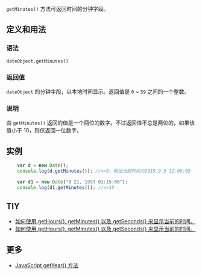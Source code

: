 `getMinutes()` 方法可返回时间的分钟字段。

## 定义和用法

### 语法

`dateObject.getMinutes()`

### 返回值

`dateObject` 的分钟字段，以本地时间显示。返回值是 `0` ~ `59` 之间的一个整数。

### 说明

由 `getMinutes()` 返回的值是一个两位的数字。不过返回值不总是两位的，如果该值小于 10，则仅返回一位数字。

## 实例

```javascript
    var d = new Date();
    console.log(d.getMinutes()); //=>9，假设当前时间为2015.9.5 12:09:05

    var d1 = new Date("8 21, 1999 01:15:00");
    console.log(d1.getMinutes()); //=>15
```

## TIY

*   [如何使用 getHours(), getMinutes() 以及 getSeconds() 来显示当前的时间。](http://www.w3school.com.cn/tiy/t.asp?f=jseg_datetime)
*   [如何使用 getHours(), getMinutes() 以及 getSeconds() 来显示当前的时间。](http://www.w3school.com.cn/tiy/t.asp?f=jseg_datetime2)

## 更多

*   [JavaScript getYear() 方法](http://www.w3school.com.cn/jsref/jsref_getYear.asp)